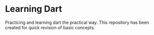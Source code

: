 # Learning Dart

Practicing and learning dart the practical way. This repository has been created for quick revision of basic concepts.